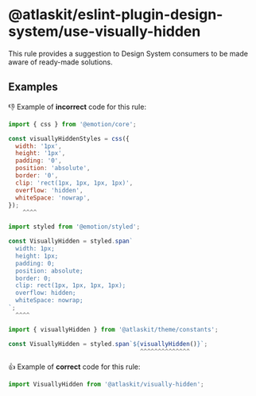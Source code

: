 # @atlaskit/eslint-plugin-design-system/use-visually-hidden

This rule provides a suggestion to Design System consumers to be made aware of ready-made solutions.

## Examples

👎 Example of **incorrect** code for this rule:

```js
import { css } from '@emotion/core';

const visuallyHiddenStyles = css({
  width: '1px',
  height: '1px',
  padding: '0',
  position: 'absolute',
  border: '0',
  clip: 'rect(1px, 1px, 1px, 1px)',
  overflow: 'hidden',
  whiteSpace: 'nowrap',
});
    ^^^^
```

```js
import styled from '@emotion/styled';

const VisuallyHidden = styled.span`
  width: 1px;
  height: 1px;
  padding: 0;
  position: absolute;
  border: 0;
  clip: rect(1px, 1px, 1px, 1px);
  overflow: hidden;
  whiteSpace: nowrap;
`;
  ^^^^              
```

```js
import { visuallyHidden } from '@atlaskit/theme/constants';

const VisuallyHidden = styled.span`${visuallyHidden()}`;
                                     ^^^^^^^^^^^^^^              
```

👍 Example of **correct** code for this rule:

```js
import VisuallyHidden from '@atlaskit/visually-hidden';
```
